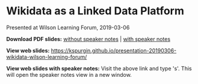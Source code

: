 # Wikidata as a Linked Data Platform
Presented at Wilson Learning Forum, 2019-03-06

**Download PDF slides:** [without speaker notes](https://github.com/kspurgin/presentation-20190306-wikidata-wilson-learning-forum/blob/gh-pages/Remapping_Problematic_LCSH_in_TRLN_Discovery.pdf) | [with speaker notes](https://github.com/kspurgin/presentation-20190306-wikidata-wilson-learning-forum/blob/gh-pages/Remapping_Problematic_LCSH_in_TRLN_Discovery-with_notes.pdf)

**View web slides:** https://kspurgin.github.io/presentation-20190306-wikidata-wilson-learning-forum/

**View web slides with speaker notes:** Visit the above link and type 's'. This will open the speaker notes view in a new window.
